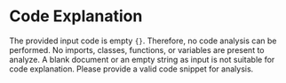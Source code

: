 # Code Explanation

The provided input code is empty `{}`.  Therefore, no code analysis can be performed.  No imports, classes, functions, or variables are present to analyze.  A blank document or an empty string as input is not suitable for code explanation.  Please provide a valid code snippet for analysis.